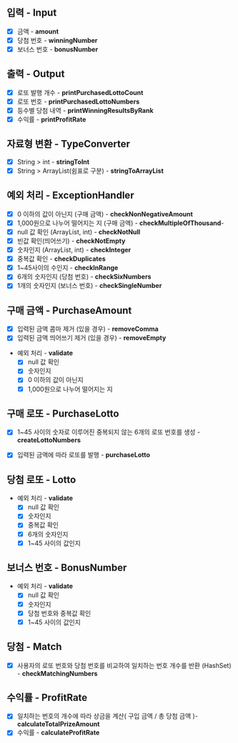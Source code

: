## 입력 - Input

- [x] 금액 - **amount**
- [x] 당첨 번호 - **winningNumber**
- [x] 보너스 번호 - **bonusNumber**

## 출력 - Output

- [x] 로또 발행 개수 - **printPurchasedLottoCount**
- [x] 로또 번호 - **printPurchasedLottoNumbers**
- [x] 등수별 당첨 내역 - **printWinningResultsByRank**
- [x] 수익률 - **printProfitRate**

## 자료형 변환 - **TypeConverter**

- [x] String > int - **stringToInt**
- [x] String > ArrayList(쉼표로 구분) - **stringToArrayList**

## 예외 처리 - **ExceptionHandler**

- [x] 0 이하의 값이 아닌지 (구매 금액) - **checkNonNegativeAmount**
- [x] 1,000원으로 나누어 떨어지는 지 (구매 금액) - **checkMultipleOfThousand**-
- [x] null 값 확인 (ArrayList, int) - **checkNotNull**
- [x] 빈값 확인(띄어쓰기) - **checkNotEmpty**
- [x] 숫자인지 (ArrayList, int) - **checkInteger**
- [x] 중복값 확인 - **checkDuplicates**
- [x] 1~45사이의 수인지 - **checkInRange**
- [x] 6개의 숫자인지 (당첨 번호) - **checkSixNumbers**
- [x] 1개의 숫자인지 (보너스 번호) - **checkSingleNumber**

## 구매 금액 - PurchaseAmount

- [x] 입력된 금액 콤마 제거 (있을 경우) - **removeComma**
- [x] 입력된 금액 띄어쓰기 제거 (있을 경우) - **removeEmpty**
- 예외 처리 - **validate**
  - [x] null 값 확인
  - [x] 숫자인지
  - [x] 0 이하의 값이 아닌지
  - [x] 1,000원으로 나누어 떨어지는 지

## 구매 로또 - PurchaseLotto

- [x] 1~45 사이의 숫자로 이루어진 중복되지 않는 6개의 로또 번호를 생성 - **createLottoNumbers**
- [x] 입력된 금액에 따라 로또를 발행 - **purchaseLotto**


## 당첨 로또 - Lotto

- 예외 처리 - **validate**
  - [x] null 값 확인
  - [x] 숫자인지
  - [x] 중복값 확인
  - [x] 6개의 숫자인지
  - [x] 1~45 사이의 값인지

## 보너스 번호 - BonusNumber

- 예외 처리 - **validate**
  - [x] null 값 확인
  - [x] 숫자인지
  - [x] 당첨 번호와 중복값 확인
  - [x] 1~45 사이의 값인지

## 당첨 - Match

- [x] 사용자의 로또 번호와 당첨 번호를 비교하여 일치하는 번호 개수를 반환 (HashSet) - **checkMatchingNumbers**

## 수익률 - ProfitRate

- [x] 일치하는 번호의 개수에 따라 상금을 계산( 구입 금액 / 총 당첨 금액 )- **calculateTotalPrizeAmount**
- [x] 수익률 - **calculateProfitRate**